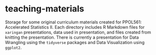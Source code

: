 # teaching-materials

Storage for some original curriculum materials created for PPOL561: Accelerated Statistics II. Each directory includes R Markdown files for `xaringan` presentations, data used in presentation, and files created from knitting the presentation. There is currently a presentation for Data Wrangling using the `tidyverse` packages and Data Visualization using `ggplot2`.
